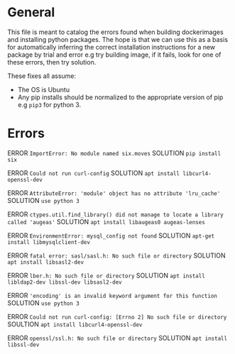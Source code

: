 # General
This file is meant to catalog the errors found when building
dockerimages and installing python packages. The hope is that
we can use this as a basis for automatically inferring the
correct installation instructions for a new package
by trial and error e.g try building image, if it fails,
look for one of these errors, then try solution.

These fixes all assume:
- The OS is Ubuntu
- Any pip installs should be normalized to the appropriate version of
  pip e.g `pip3` for python 3.

# Errors
ERROR
`ImportError: No module named six.moves`
SOLUTION
`pip install six`

ERROR
`Could not run curl-config`
SOLUTION
`apt install libcurl4-openssl-dev`

ERROR
`AttributeError: 'module' object has no attribute 'lru_cache'`
SOLUTION
`use python 3`

ERROR
`ctypes.util.find_library() did not manage to locate a library called 'augeas'`
SOLUTION
`apt install libaugeas0 augeas-lenses`

ERROR
`EnvironmentError: mysql_config not found`
SOLUTION
`apt-get install libmysqlclient-dev`

ERROR
`fatal error: sasl/sasl.h: No such file or directory`
SOLUTION
`apt install libsasl2-dev`

ERROR
`lber.h: No such file or directory`
SOLUTION
`apt install libldap2-dev libssl-dev libsasl2-dev`

ERROR
`'encoding' is an invalid keyword argument for this function`
SOLUTION
`use python 3`

ERROR
`Could not run curl-config: [Errno 2] No such file or directory`
SOULTION
`apt install libcurl4-openssl-dev`

ERROR
`openssl/ssl.h: No such file or directory`
SOLUTION
`apt install libssl-dev`